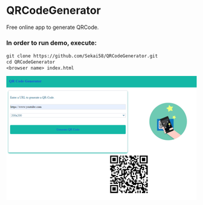 # QRCodeGenerator
Free online app to generate QRCode.
### In order to run demo, execute:
```
git clone https://github.com/Sekai58/QRCodeGenerator.git
cd QRCodeGenerator
<browser name> index.html
```
![Demo](image/demo_img.png)
